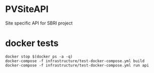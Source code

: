 # PVSiteAPI
Site specific API for SBRI project


# docker tests
```
docker stop $(docker ps -a -q)
docker-compose -f infrastructure/test-docker-compose.yml build
docker-compose -f infrastructure/test-docker-compose.yml run api
```